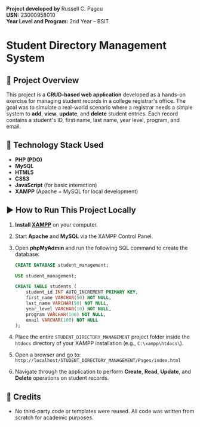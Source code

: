 **Project developed by** Russell C. Pagcu  
**USN:** 23000958010  
**Year Level and Program:** 2nd Year – BSIT  

# Student Directory Management System

## 📖 Project Overview

This project is a **CRUD-based web application** developed as a hands-on exercise for managing student records in a college registrar's office. The goal was to simulate a real-world scenario where a registrar needs a simple system to **add**, **view**, **update**, and **delete** student entries. Each record contains a student's ID, first name, last name, year level, program, and email.

## 🧰 Technology Stack Used

- **PHP (PDO)**
- **MySQL**
- **HTML5**
- **CSS3**
- **JavaScript** (for basic interaction)
- **XAMPP** (Apache + MySQL for local development)

## ▶️ How to Run This Project Locally

1. **Install [XAMPP](https://www.apachefriends.org/index.html)** on your computer.
2. Start **Apache** and **MySQL** via the XAMPP Control Panel.
3. Open **phpMyAdmin** and run the following SQL command to create the database:

    ```sql
    CREATE DATABASE student_management;

    USE student_management;

    CREATE TABLE students (
        student_id INT AUTO_INCREMENT PRIMARY KEY,
        first_name VARCHAR(50) NOT NULL,
        last_name VARCHAR(50) NOT NULL,
        year_level VARCHAR(10) NOT NULL,
        program VARCHAR(100) NOT NULL,
        email VARCHAR(100) NOT NULL
    );
    ```

4. Place the entire `STUDENT_DIRECTORY_MANAGEMENT` project folder inside the `htdocs` directory of your XAMPP installation (e.g., `C:\xampp\htdocs\`).
5. Open a browser and go to:  
   `http://localhost/STUDENT_DIRECTORY_MANAGEMENT/Pages/index.html`
6. Navigate through the application to perform **Create**, **Read**, **Update**, and **Delete** operations on student records.

## 🙏 Credits

- No third-party code or templates were reused. All code was written from scratch for academic purposes.
